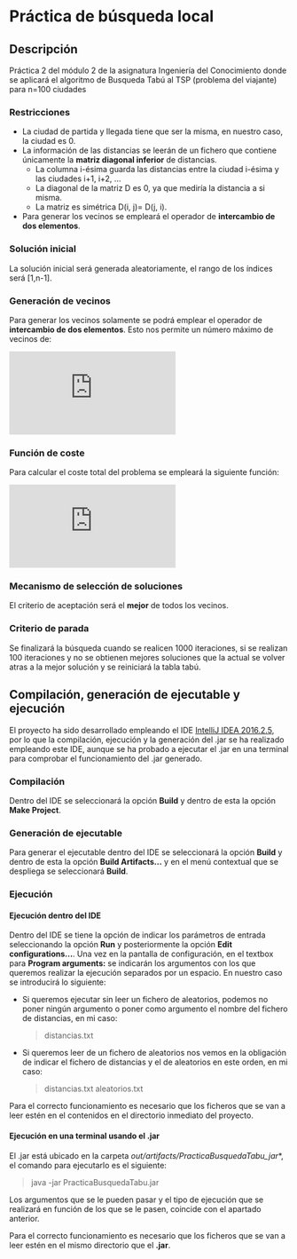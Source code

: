 # Práctica de búsqueda local
## Descripción
Práctica 2 del módulo 2 de la asignatura Ingeniería del Conocimiento donde se aplicará el algoritmo de Busqueda Tabú al TSP (problema del viajante) para n=100 ciudades

### Restricciones
- La ciudad de partida y llegada tiene que ser la misma, en nuestro caso, la ciudad es 0.
- La información de las distancias se leerán de un fichero que contiene únicamente la **matriz diagonal inferior** de distancias.
  - La columna i-ésima guarda las distancias entre la ciudad i-ésima y las ciudades i+1, i+2, ...
  - La diagonal de la matriz D es 0, ya que mediría la distancia a si misma.
  - La matriz es simétrica D(i, j)= D(j, i).
- Para generar los vecinos se empleará el operador de **intercambio de dos elementos**.

### Solución inicial
La solución inicial será generada aleatoriamente, el rango de los índices será [1,n-1].

### Generación de vecinos
Para generar los vecinos solamente se podrá emplear el operador de **intercambio de dos elementos**. Esto nos permite un número máximo de vecinos de:

![Máximo de Vecinos1](http://latex.codecogs.com/gif.latex?%5Csum_%7Bi%3D1%7D%5E%7Bn-2%7Di%3D%5Cfrac%7B%28n-1%29*%28n-2%29%7D%7B2%7D)

### Función de coste
Para calcular el coste total del problema se empleará la siguiente función:

![Función de coste](http://latex.codecogs.com/gif.latex?C%28S%29%3D%20D%280%2C%20S%5B0%5D%29%20&plus;%20%5Csum_%7Bi%3D1%7D%5E%7Bn-2%7D&plus;D%28S%5Bi-1%5D%2CS%5Bi%5D%29%20&plus;%20D%28S%5Bn-2%5D%2C0%29)

### Mecanismo de selección de soluciones
El criterio de aceptación será el **mejor** de todos los vecinos.

### Criterio de parada
Se finalizará la búsqueda cuando se realicen 1000 iteraciones, si se realizan 100 iteraciones y no se obtienen mejores soluciones que la actual se volver atras a la mejor solución y se reiniciará la tabla tabú.

## Compilación, generación de ejecutable y ejecución
El proyecto ha sido desarrollado empleando el IDE [IntelliJ IDEA 2016.2.5](https://www.jetbrains.com/idea/), por lo que la compilación, ejecución y la generación del .jar se ha realizado empleando este IDE, aunque se ha probado a ejecutar el .jar en una terminal para comprobar el funcionamiento del .jar generado.

### Compilación
Dentro del IDE se seleccionará la opción **Build** y dentro de esta la opción **Make Project**.

### Generación de ejecutable
Para generar el ejecutable dentro del IDE se seleccionará la opción **Build** y dentro de esta la opción **Build Artifacts...** y en el menú contextual que se despliega se seleccionará **Build**.

### Ejecución
#### Ejecución dentro del IDE
Dentro del IDE se tiene la opción de indicar los parámetros de entrada seleccionando la opción **Run** y posteriormente la opción **Edit configurations...**. Una vez en la pantalla de configuración, en el textbox para **Program arguments:** se indicarán los argumentos con los que queremos realizar la ejecución separados por un espacio. En nuestro caso se introducirá lo siguiente:
- Si queremos ejecutar sin leer un fichero de aleatorios, podemos no poner ningún argumento o poner como argumento el nombre del fichero de distancias, en mi caso:
  > distancias.txt
- Si queremos leer de un fichero de aleatorios nos vemos en la obligación de indicar el fichero de distancias y el de aleatorios en este orden, en mi caso:
  > distancias.txt aleatorios.txt

Para el correcto funcionamiento es necesario que los ficheros que se van a leer estén en el contenidos en el directorio inmediato del proyecto.

#### Ejecución en una terminal usando el .jar
El .jar está ubicado en la carpeta *out/artifacts/PracticaBusquedaTabu_jar**, el comando para ejecutarlo es el siguiente:

> java -jar PracticaBusquedaTabu.jar

Los argumentos que se le pueden pasar y el tipo de ejecución que se realizará en función de los que se le pasen, coincide con el apartado anterior.

Para el correcto funcionamiento es necesario que los ficheros que se van a leer estén en el mismo directorio que el **.jar**.
